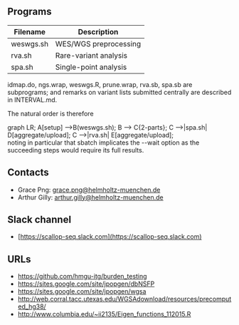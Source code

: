 <script src="https://cdnjs.cloudflare.com/ajax/libs/mermaid/8.3.1/mermaid.min.js" crossorigin="anonymous">
mermaid.initialize({startOnLoad:false});
let graphStr = `graph LR;
A[setup] -->B(weswgs.sh);
    B --> C{2-parts};
    C -->|spa.sh| D[aggregate/upload];
    C -->|rva.sh| E[aggregate/upload]`;
onload = () => {
  mermaid.render("mermaid", graphStr, document.getElementsByTagName("div")[0]);
}
</script>

## Programs

| Filename  | Description           |
| --------- | --------------------- |
| weswgs.sh | WES/WGS preprocessing |
| rva.sh    | Rare-variant analysis |
| spa.sh    | Single-point analysis |

idmap.do, ngs.wrap, weswgs.R, prune.wrap, rva.sb, spa.sb are subprograms; and remarks on variant lists submitted centrally are described in INTERVAL.md.

The natural order is therefore
<div class="mermaid">
graph LR;
A[setup] -->B(weswgs.sh);
    B --> C{2-parts};
    C -->|spa.sh| D[aggregate/upload];
    C -->|rva.sh| E[aggregate/upload];
</div>
noting in particular that sbatch implicates the --wait option as the succeeding steps would require its full results.

## Contacts

* Grace Png: grace.png@helmholtz-muenchen.de
* Arthur Gilly: arthur.gilly@helmholtz-muenchen.de

## Slack channel

* [https://scallop-seq.slack.com](https://scallop-seq.slack.com)

## URLs

* https://github.com/hmgu-itg/burden_testing
* https://sites.google.com/site/jpopgen/dbNSFP
* https://sites.google.com/site/jpopgen/wgsa
* http://web.corral.tacc.utexas.edu/WGSAdownload/resources/precomputed_hg38/
* http://www.columbia.edu/~ii2135/Eigen_functions_112015.R
